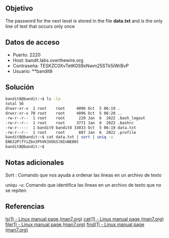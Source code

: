 ## Objetivo

The password for the next level is stored in the file **data.txt** and is the only line of text that occurs only once

## Datos de acceso
- Puerto: 2220
- Host: bandit.labs.overthewire.org
- Contraseña: TESKZC0XvTetK0S9xNwm25STk5iWrBvP
- Usuario: **bandit8

## Solución

```bash
bandit8@bandit:~$ ls -la
total 56
drwxr-xr-x  2 root    root     4096 Oct  5 06:19 .
drwxr-xr-x 70 root    root     4096 Oct  5 06:20 ..
-rw-r--r--  1 root    root      220 Jan  6  2022 .bash_logout
-rw-r--r--  1 root    root     3771 Jan  6  2022 .bashrc
-rw-r-----  1 bandit9 bandit8 33033 Oct  5 06:19 data.txt
-rw-r--r--  1 root    root      807 Jan  6  2022 .profile
bandit8@bandit:~$ cat data.txt | sort | uniq -u
EN632PlfYiZbn3PhVK3XOGSlNInNE00t
bandit8@bandit:~$
```

## Notas adicionales

Sort :  Comando que nos ayuda a ordenar las líneas en un archivo de texto

uniqu -u: Comando que identifica las líneas en un archivo de texto que no se repiten

## Referencias

[ls(1) - Linux manual page (man7.org)](https://man7.org/linux/man-pages/man1/ls.1.html)
[cat(1) - Linux manual page (man7.org)](https://man7.org/linux/man-pages/man1/cat.1.html)
[file(1) - Linux manual page (man7.org)](https://man7.org/linux/man-pages/man1/file.1.html)
[find(1) - Linux manual page (man7.org)](https://man7.org/linux/man-pages/man1/find.1.html)

